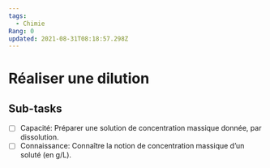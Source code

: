 ```yaml
---
tags:
  - Chimie
Rang: 0
updated: 2021-08-31T08:18:57.298Z
---
```


# Réaliser une dilution

## Sub-tasks

- [ ] Capacité: Préparer une solution de concentration massique donnée, par dissolution.
- [ ] Connaissance: Connaître la notion de concentration massique d’un soluté (en g/L).
